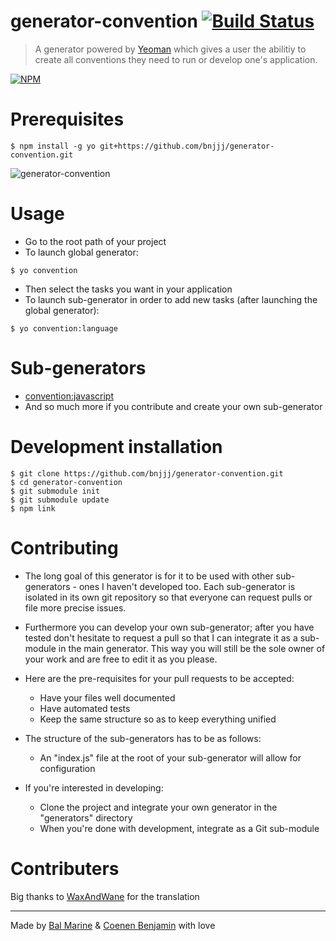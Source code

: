# generator-convention [![Build Status](https://travis-ci.org/bnjjj/generator-convention?branch=master)](https://travis-ci.org/bnjjj/generator-convention)

> A generator powered by [Yeoman](http://yeoman.io/) which gives a user the abilitiy to create all conventions they need to run or develop one's application. 

[![NPM](https://nodei.co/npm/generator-convention.png?downloads=true&downloadRank=true&stars=true)](https://nodei.co/npm/generator-convention/)

# Prerequisites
```
$ npm install -g yo git+https://github.com/bnjjj/generator-convention.git
```

![generator-convention](http://img4.hostingpics.net/pics/162764conventiongen.png "generator-convention")

# Usage
+ Go to the root path of your project
+ To launch global generator:
```
$ yo convention
```
+ Then select the tasks you want in your application
+ To launch sub-generator in order to add new tasks (after launching the global generator):
```
$ yo convention:language
```

# Sub-generators
+ [convention:javascript](https://github.com/bnjjj/convention-subgenerator-javascript)
+ And so much more if you contribute and create your own sub-generator

# Development installation
```
$ git clone https://github.com/bnjjj/generator-convention.git
$ cd generator-convention
$ git submodule init
$ git submodule update
$ npm link
```

# Contributing

+ The long goal of this generator is for it to be used with other sub-generators - ones I haven't developed too. Each sub-generator is isolated in its own git repository so that everyone can request pulls or file more precise issues.

+ Furthermore you can develop your own sub-generator; after you have tested don't hesitate to request a pull so that I can integrate it as a sub-module in the main generator. This way you will still be the sole owner of your work and are free to edit it as you please.

+ Here are the pre-requisites for your pull requests to be accepted:
  - Have your files well documented
  - Have automated tests
  - Keep the same structure so as to keep everything unified

+ The structure of the sub-generators has to be as follows:
  - An "index.js" file at the root of your sub-generator will allow for configuration


+ If you're interested in developing:
  - Clone the project and integrate your own generator in the "generators" directory
  - When you're done with development, integrate as a Git sub-module

# Contributers

Big thanks to [WaxAndWane](https://github.com/waxandwane) for the translation

-------------

Made by [Bal Marine](https://github.com/Mama59) & [Coenen Benjamin](https://twitter.com/BnJ25) with love

